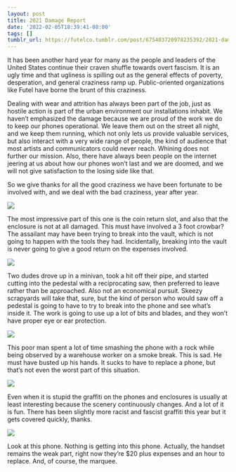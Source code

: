 ```yaml
---
layout: post
title: 2021 Damage Report
date: '2022-02-05T18:39:41-08:00'
tags: []
tumblr_url: https://futelco.tumblr.com/post/675403720978235392/2021-damage-report
---
```

It has been another hard year for many as the people and leaders of the United States continue their craven shuffle towards overt fascism. It is an ugly time and that ugliness is spilling out as the general effects of poverty, desperation, and general craziness ramp up. Public-oriented organizations like Futel have borne the brunt of this craziness.

Dealing with wear and attrition has always been part of the job, just as hostile action is part of the urban environment our installations inhabit. We haven’t emphasized the damage because we are proud of the work we do to keep our phones operational. We leave them out on the street all night, and we keep them running, which not only lets us provide valuable services, but also interact with a very wide range of people, the kind of audience that most artists and communicators could never reach. Whining does not further our mission. Also, there have always been people on the internet jeering at us about how our phones won’t last and we are doomed, and we will not give satisfaction to the losing side like that.

So we give thanks for all the good craziness we have been fortunate to be involved with, and we deal with the bad craziness, year after year.

![](/images/blog/c3c8f9906083dd40aa63559ca631a5e0dc0d666e.jpg)

The most impressive part of this one is the coin return slot, and also that the enclosure is not at all damaged. This must have involved a 3 foot crowbar? The assailant may have been trying to break into the vault, which is not going to happen with the tools they had. Incidentally, breaking into the vault is never going to give a good return on the expenses involved.

![](/images/blog/8774f7d505a9fe705dac3dab9fad5f319eb070ad.jpg)

Two dudes drove up in a minivan, took a hit off their pipe, and started cutting into the pedestal with a reciprocating saw, then preferred to leave rather than be approached. Also not an economical pursuit. Skeezy scrapyards will take that, sure, but the kind of person who would saw off a pedestal is going to have to try to break into the phone and see what’s inside it. The work is going to use up a lot of bits and blades, and they won’t have proper eye or ear protection.

![](/images/blog/297fbf327d602570ead6cb59bdb0449adb5c9c29.jpg)

This poor man spent a lot of time smashing the phone with a rock while being observed by a warehouse worker on a smoke break. This is sad. He must have busted up his hands. It sucks to have to replace a phone, but that’s not even the worst part of this situation.

![](/images/blog/79b1dd447314bbaf22fd2c9f2a6fabda52a4bc83.jpg)

Even when it is stupid the graffiti on the phones and enclosures is usually at least interesting because the scenery continuously changes. And a lot of it is fun. There has been slightly more racist and fascist graffiti this year but it gets covered quickly, thanks.

![](/images/blog/b45abd50cc9f888e8e79a8d3a1a3c3fc9d1a219e.jpg)

Look at this phone. Nothing is getting into this phone. Actually, the handset remains the weak part, right now they’re $20 plus expenses and an hour to replace. And, of course, the marquee.

